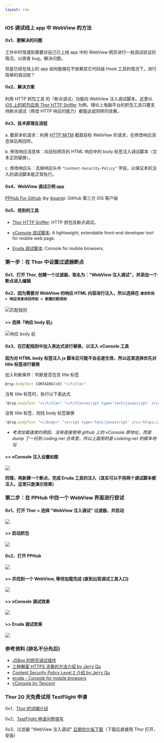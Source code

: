 ```yaml
---
layout: raw
---
```


### iOS 调试线上 app 中 WebView 的方法

#### 0x1、要解决的问题

工作中时常遇到需要对自己已上线 app 中的 WebView 网页进行一些调试验证的情况，以排查 bug，解决问题。

但是已经在线上的 app 如何能够在不依赖其它代码级 Hook 工具的情况下，进行简单的调试呢？

#### 0x2、解决方案

利用 HTTP 抓包工具 的『断点调试』功能向 WebView 注入调试脚本。这里以 [iOS 上的抓包应用 Thor HTTP Sniffer](https://itunes.apple.com/app/id1210562295) 为例。理论上电脑平台的抓包工具只要支持断点调试（修改 HTTP 响应的能力）都能达成同样的效果。

#### 0x3、技术原理及流程

a. 截获本机请求：利用 [HTTP MiTM](https://imququ.com/post/how-to-decrypt-https.html) 截取目标 WebView 的请求，在修改响应消息体后再回传。

b. 修改响应消息体：向目标网页的 HTML 响应中的 body 标签注入调试脚本（文本正则替换）。

c. 修改响应头：去掉响应头中 `"Content-Security-Policy"` 字段，以保证本机注入的调试脚本能正常执行。


#### 0x4、WebView 调试示例 app

[PPHub For Github](https://itunes.apple.com/app/id1314212521) (by [jkpang](https://github.com/jkpang)): GitHub 第三方 iOS 客户端


#### 0x5、用到的工具

- [Thor HTTP Sniffer](https://itunes.apple.com/app/id1210562295): HTTP 抓包及断点调试。

- [vConsole 调试脚本](https://github.com/Tencent/vConsole): A lightweight, extendable front-end developer tool for mobile web page.

- [Eruda 调试脚本](https://github.com/liriliri/eruda): Console for mobile browsers.


### 第一步：在 Thor 中设置过滤器断点

#### 0x1、打开 Thor, 创建一个过滤器，取名为："WebView 注入调试"，并添加一个断点进入编辑


#### 0x2、因为需要对 WebView 的响应 HTML 内容进行注入，所以选择在 `请求阶段 > 响应消息体回传前 > 新建匹配规则`

![匹配规则](bp_res/4.jpg) 


#### >> 选择『响应 body 前』

![响应 body 前](bp_res/8.jpg)


#### 0x3、在匹配规则中加入表达式进行替换，以注入 vConsole 工具

**因为对 HTML body 标签注入 js 脚本后可能不会总是生效，所以这里选择优先对 title 标签进行替换**

加入判断条件：判断是否包含 title 标签
``` javascript
@rsp.bodyText CONTAINS[cd] "</title>"
```

当有 title 标签时，执行以下表达式

``` javascript
^@rsp.bodyText "<\/title>" "</title><script type='text/javascript' src='https://coding.net/u/Tumblr/p/thor-lib/git/raw/master/vconsole/3.2.0/vconsole.min.js'></script><script>new VConsole();</script>"
```

没有 title 标签，则找 body 标签替换

``` javascript
^@rsp.bodyText "<\/body>" "<script type='text/javascript' src='https://coding.net/u/Tumblr/p/thor-lib/git/raw/master/vconsole/3.2.0/vconsole.min.js'></script><script>new VConsole();</script></body>"
```

- *考虑加载速度的原因，没有直接使用 github 上的 vConsole 原地址，而是 dump 了一份到 coding.net 仓库里，所以上面用的是 codeing.net 的脚本地址*


#### >> vConsole 注入设置如图

![](bp_res/7.jpg)


**同理，再新建一个断点，完成 Eruda 工具的注入（其实可以不用两个调试脚本都注入，这里只是演示效果）**


### 第二步：在 PPHub 中找一个 WebView 界面进行尝试

#### 0x1、打开 Thor > 选择 "WebView 注入调试" 过滤器，并启动

![](bp_res/9.jpg)  

#### >> 启动抓包

![](bp_res/3.jpg) 

#### 0x2、打开 PPHub

![](bp_res/2.jpg) 

#### >> 并找到一个 WebView, 等待加载完成 (直到出现调试工具入口)

![](bp_res/1.jpg) 


#### >> vConsole 调试效果

![](bp_res/6.jpg)   

#### >> Eruda 调试效果

![](bp_res/5.jpg) 



### 参考资料 (排名不分先后)

- [JSBox 的网页调试插件](https://itunes.apple.com/app/id1312014438)
- [三种解密 HTTPS 流量的方法介绍 by Jerry Qu](https://imququ.com/post/how-to-decrypt-https.html)
- [Content Security Policy Level 2 介绍 by Jerry Qu](https://imququ.com/post/content-security-policy-level-2.html)
- [eruda - Console for mobile browsers](https://eruda.liriliri.io/)
- [vConsole by Tencent](https://github.com/Tencent/vConsole)


### Thor 20 天免费试用 TestFlight 申请

0x1、[Thor 的详细介绍](https://github.com/PixelCyber/Thor/blob/master/README-zh-Hans.md)

0x2、[TestFlight 申请问卷填写](https://wj.qq.com/s/1607760/e57d)

0x3、过滤器 "WebView 注入调试" [后期优化版下载](https://github.com/PixelCyber/Thor/raw/master/tips-zh-Hans/bp_res/WebView_debug.f4thor)（下载后直接用 Thor 打开，安装）

